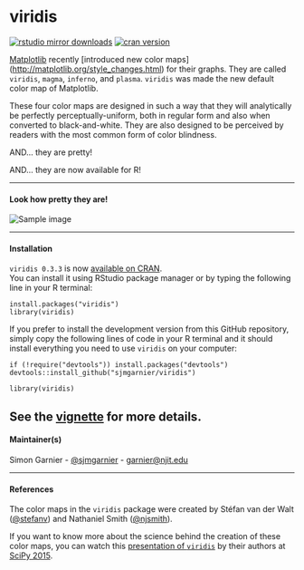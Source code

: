 # viridis

[![rstudio mirror downloads](http://cranlogs.r-pkg.org/badges/viridis)](https://github.com/metacran/cranlogs.app)
[![cran version](http://www.r-pkg.org/badges/version/viridis)](http://cran.rstudio.com/web/packages/viridis)

[Matplotlib](http://matplotlib.org/) recently [introduced new color maps]
(http://matplotlib.org/style_changes.html) for their graphs. They are called
`viridis`, `magma`, `inferno`, and `plasma`. `viridis` was made the new default 
color map of Matplotlib. 

These four color maps are designed in such a way that they will analytically be 
perfectly perceptually-uniform, both in regular form and also when converted to 
black-and-white. They are also designed to be perceived by readers with the most 
common form of color blindness. 

AND... they are pretty!

AND... they are now available for R! 

---

#### Look how pretty they are! 

![Sample image](https://raw.githubusercontent.com/sjmgarnier/viridis/master/img/sample2.png)

---

#### Installation

`viridis 0.3.3` is now [available on CRAN](https://cran.r-project.org/package=viridis).  
You can install it using RStudio package manager or by typing the following line
in your R terminal:

```{r}
install.packages("viridis")
library(viridis)
```

If you prefer to install the development version from this GitHub repository,
simply copy the following lines of code in your R terminal and it should install 
everything you need to use `viridis` on your computer: 

```{r}
if (!require("devtools")) install.packages("devtools")
devtools::install_github("sjmgarnier/viridis")

library(viridis)
```

See the [vignette](https://cran.r-project.org/web/packages/viridis/vignettes/intro-to-viridis.html) for more details.
---

#### Maintainer(s)

Simon Garnier - [@sjmgarnier](https://twitter.com/sjmgarnier) - <garnier@njit.edu>

---

#### References

The color maps in the `viridis` package were created by Stéfan van der Walt ([@stefanv](https://github.com/stefanv))
and Nathaniel Smith ([@njsmith](https://github.com/njsmith)). 

If you want to know more about the science behind the creation of these color maps, 
you can watch this [presentation of `viridis`](https://youtu.be/xAoljeRJ3lU) by 
their authors at [SciPy 2015](http://scipy2015.scipy.org/). 




